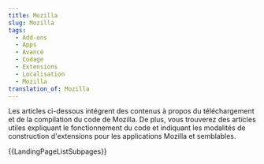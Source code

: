 ```yaml
---
title: Mozilla
slug: Mozilla
tags:
  - Add-ons
  - Apps
  - Avancé
  - Codage
  - Extensions
  - Localisation
  - Mozilla
translation_of: Mozilla
---
```

<p>Les articles ci-dessous intégrent des contenus à propos du téléchargement et de la compilation du code de Mozilla. De plus, vous trouverez des articles utiles expliquant le fonctionnement du code et indiquant les modalités de construction d'extensions pour les applications Mozilla et semblables.</p>

<p>{{LandingPageListSubpages}}</p>
